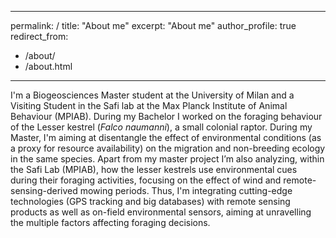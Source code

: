 ---
permalink: /
title: "About me"
excerpt: "About me"
author_profile: true
redirect_from:
  - /about/
  - /about.html
 ---
 
I'm a Biogeosciences Master student at the University of Milan and a Visiting Student in the Safi lab at the Max Planck Institute of Animal Behaviour (MPIAB). During my Bachelor I worked on the foraging behaviour of the Lesser kestrel (<i>Falco naumanni</i>), a small colonial raptor. During my Master, I'm aiming at disentangle the effect of environmental conditions (as a proxy for resource availability) on the migration and non-breeding ecology in the same species. Apart from my master project I’m also analyzing, within the Safi Lab (MPIAB), how the lesser kestrels use environmental cues during their foraging activities, focusing on the effect of wind and remote-sensing-derived mowing periods. 
  Thus, I'm integrating cutting-edge technologies (GPS tracking and big databases) with remote sensing products as well as on-field environmental sensors, aiming at unravelling the multiple factors affecting foraging decisions. 
